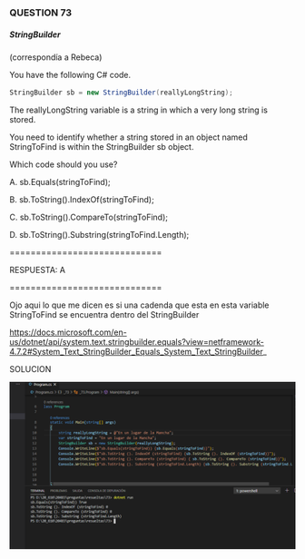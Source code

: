 ### QUESTION 73

##### StringBuilder

(correspondía a Rebeca)

You have the following C# code.

```c#
StringBuilder sb = new StringBuilder(reallyLongString);
```

The reallyLongString variable is a string in which a very long string is stored.

You need to identify whether a string stored in an object named StringToFind is within the StringBuilder
sb object.

Which code should you use?

A. sb.Equals(stringToFind);

B. sb.ToString().IndexOf(stringToFind);

C. sb.ToString().CompareTo(stringToFind);

D. sb.ToString().Substring(stringToFind.Length);




=============================

RESPUESTA: A 

=============================

Ojo aqui lo que me dicen es si una cadenda que esta en esta variable StringToFind se encuentra dentro del StringBuilder



https://docs.microsoft.com/en-us/dotnet/api/system.text.stringbuilder.equals?view=netframework-4.7.2#System_Text_StringBuilder_Equals_System_Text_StringBuilder_



SOLUCION

![alt text](solucion.PNG "solucion")


